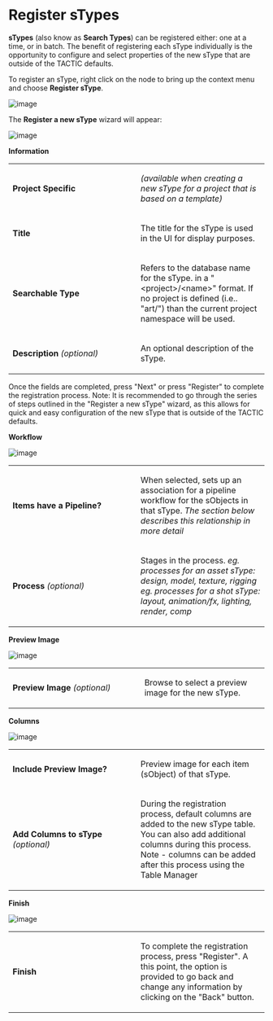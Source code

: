 # Register sTypes

**sTypes** (also know as **Search Types**) can be registered either: one at
a time, or in batch. The benefit of registering each sType individually
is the opportunity to configure and select properties of the new sType
that are outside of the TACTIC defaults.

To register an sType, right click on the node to bring up the context
menu and choose **Register sType**.

![image](media/register_stype_dropdown.png)

The **Register a new sType** wizard will appear:

![image](media/register_stype_definition.png)

**Information**

<table>
<colgroup>
<col width="50%" />
<col width="50%" />
</colgroup>
<tbody>
<tr class="odd">
<td><p><strong>Project Specific</strong></p></td>
<td><p><em>(available when creating a new sType for a project that is based on a template)</em></p></td>
</tr>
<tr class="even">
<td><p><strong>Title</strong></p></td>
<td><p>The title for the sType is used in the UI for display purposes.</p></td>
</tr>
<tr class="odd">
<td><p><strong>Searchable Type</strong></p></td>
<td><p>Refers to the database name for the sType. in a &quot;&lt;project&gt;/&lt;name&gt;&quot; format. If no project is defined (i.e.. &quot;art/&quot;) than the current project namespace will be used.</p></td>
</tr>
<tr class="even">
<td><p><strong>Description</strong> <em>(optional)</em></p></td>
<td><p>An optional description of the sType.</p></td>
</tr>
</tbody>
</table>

Once the fields are completed, press "Next" or press "Register" to
complete the registration process. Note: It is recommended to go through
the series of steps outlined in the "Register a new sType" wizard, as
this allows for quick and easy configuration of the new sType that is
outside of the TACTIC defaults.

**Workflow**

![image](media/register_stype_pipeline.png)

<table>
<colgroup>
<col width="50%" />
<col width="50%" />
</colgroup>
<tbody>
<tr class="odd">
<td><p><strong>Items have a Pipeline?</strong></p></td>
<td><p>When selected, sets up an association for a pipeline workflow for the sObjects in that sType. <em>The section below describes this relationship in more detail</em></p></td>
</tr>
<tr class="even">
<td><p><strong>Process</strong> <em>(optional)</em></p></td>
<td><p>Stages in the process. <em>eg. processes for an asset sType: design, model, texture, rigging eg. processes for a shot sType: layout, animation/fx, lighting, render, comp</em></p></td>
</tr>
</tbody>
</table>

**Preview Image**

![image](media/register_stype_preview_image.png)

<table>
<colgroup>
<col width="51%" />
<col width="48%" />
</colgroup>
<tbody>
<tr class="odd">
<td><p><strong>Preview Image</strong> <em>(optional)</em></p></td>
<td><p>Browse to select a preview image for the new sType.</p></td>
</tr>
</tbody>
</table>

**Columns**

![image](media/register_stype_columns.png)

<table>
<colgroup>
<col width="50%" />
<col width="50%" />
</colgroup>
<tbody>
<tr class="odd">
<td><p><strong>Include Preview Image?</strong></p></td>
<td><p>Preview image for each item (sObject) of that sType.</p></td>
</tr>
<tr class="even">
<td><p><strong>Add Columns to sType</strong> <em>(optional)</em></p></td>
<td><p>During the registration process, default columns are added to the new sType table. You can also add additional columns during this process. Note - columns can be added after this process using the Table Manager</p></td>
</tr>
</tbody>
</table>

**Finish**

![image](media/register_stype_finish.png)

<table>
<colgroup>
<col width="50%" />
<col width="50%" />
</colgroup>
<tbody>
<tr class="odd">
<td><p><strong>Finish</strong></p></td>
<td><p>To complete the registration process, press &quot;Register&quot;. A this point, the option is provided to go back and change any information by clicking on the &quot;Back&quot; button.</p></td>
</tr>
</tbody>
</table>


